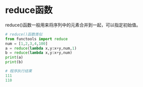 # reduce函数

reduce()函数一般用来将序列中的元素合并到一起，可以指定初始值。

```python
# reduce()函数类似
from functools import reduce
num = [1,2,3,4,100]
a = reduce(lambda x,y:x+y,num,1)
b = reduce(lambda x,y:x+y,num)
print(a)
print(b)

# 程序执行结果
111
110
```

